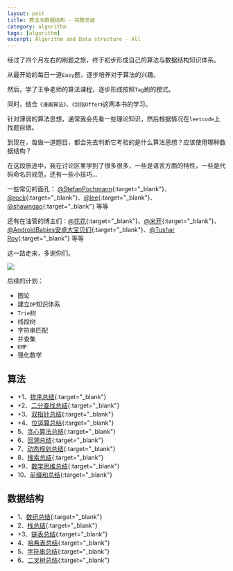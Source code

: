 ```yaml
---
layout: post
title: 算法与数据结构 - 完整总结
category: algorithm
tags: [algorithm]
excerpt: Algorithm and Data structure - All  
---
```


经过了四个月左右的刷题之旅，终于初步形成自己的算法与数据结构知识体系。  

从最开始的每日一道`Easy`题，逐步培养对于算法的兴趣。  

然后，学了王争老师的算法课程，逐步形成按照`Tag`刷的模式。  

同时，结合`《漫画算法》`、`《剑指Offer》`这两本书的学习。  

针对薄弱的算法思想，通常我会先看一些理论知识，然后根据情况在`leetcode`上找题目做。  

到现在，每做一道题目，都会先去判断它考验的是什么算法思想？应该使用哪种数据结构？  

在这段旅途中，我在讨论区里学到了很多很多，一些是语言方面的特性，一些是代码命名的规范，还有一些小技巧...  

一些常见的面孔： [@StefanPochmann](https://leetcode.com/stefanpochmann/){:target="_blank"}、 [@rock](https://leetcode.com/rock/){:target="_blank"}、[@lee](https://leetcode.com/lee215/){:target="_blank"}、[@shawngao](https://leetcode.com/shawngao/){:target="_blank"} 等等  

还有在油管的博主们：[@花花](https://www.youtube.com/user/xxfflower){:target="_blank"}、[@米开](https://www.youtube.com/channel/UCcYaBp5Ur3ExUZRypQEfndQ){:target="_blank"}、[@AndroidBabies安卓大宝贝们](https://www.youtube.com/channel/UCCTCeHoSDGKBOmjvUzavAWQ){:target="_blank"}、[@Tushar Roy](https://www.youtube.com/user/tusharroy2525){:target="_blank"} 等等  



这一路走来，多谢你们。  


![](https://yyc-images.oss-cn-beijing.aliyuncs.com/leetcode_record_2020_0704.png)  

后续的计划：  

- 图论  
- 建立`DP`知识体系  
- `Trie`树  
- 线段树  
- 字符串匹配  
- 并查集  
- `KMP`  
- 强化数学    

## 算法        

- +1、[排序总结](http://yaoyichen.cn/algorithm/2020/05/17/algorithm-sort.html){:target="_blank"}  
- +2、[二分查找总结](http://yaoyichen.cn/algorithm/2020/05/23/algorithm-binary-search.html){:target="_blank"}  
- +3、[双指针总结](http://yaoyichen.cn/algorithm/2020/05/24/algorithm-two-pointer.html){:target="_blank"}  
- +4、[位运算总结](http://yaoyichen.cn/algorithm/2020/06/25/bit-manipulation.html){:target="_blank"}  
- 5、[贪心算法总结](http://yaoyichen.cn/algorithm/2020/06/24/greedy.html){:target="_blank"}  
- 6、[回溯总结](http://yaoyichen.cn/algorithm/2020/06/22/backtracking.html){:target="_blank"}  
- 7、[动态规划总结](http://yaoyichen.cn/algorithm/2020/06/10/dynamic-programming.html){:target="_blank"}  
- 8、[搜索总结](http://yaoyichen.cn/algorithm/2020/06/15/search.html){:target="_blank"}  
- *9、[数学思维总结](http://yaoyichen.cn/algorithm/2020/06/26/math.html){:target="_blank"}  
- 10、[前缀和总结](http://yaoyichen.cn/algorithm/2020/07/02/prefix-sum.html){:target="_blank"}  



## 数据结构    

- 1、[数组总结](http://yaoyichen.cn/algorithm/2020/07/02/array.html){:target="_blank"}  
- 2、[栈总结](http://yaoyichen.cn/algorithm/2020/05/06/data-structure-stack.html){:target="_blank"}  
- +3、[链表总结](http://yaoyichen.cn/algorithm/2020/05/03/data-structure-linked-list.html){:target="_blank"}  
- 4、[哈希表总结](http://yaoyichen.cn/algorithm/2020/06/29/hashtable.html){:target="_blank"}  
- 5、[字符串总结](http://yaoyichen.cn/algorithm/2020/06/27/string.html){:target="_blank"}  
- 6、[二叉树总结](http://yaoyichen.cn/algorithm/2020/06/18/tree.html){:target="_blank"}  

